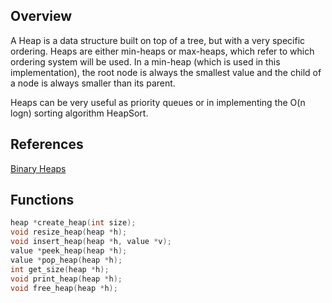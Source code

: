 ## Overview

A Heap is a data structure built on top of a tree, but with a very specific ordering. Heaps are either min-heaps or max-heaps, which refer to which ordering system will be used. In a min-heap (which is used in this implementation), the root node is always the smallest value and the child of a node is always smaller than its parent.

Heaps can be very useful as priority queues or in implementing the O(n logn) sorting algorithm HeapSort.

## References

[Binary Heaps](https://www.andrew.cmu.edu/course/15-121/lectures/Binary%20Heaps/heaps.html)

## Functions

```C
heap *create_heap(int size);
void resize_heap(heap *h);
void insert_heap(heap *h, value *v);
value *peek_heap(heap *h);
value *pop_heap(heap *h);
int get_size(heap *h);
void print_heap(heap *h);
void free_heap(heap *h);
```
